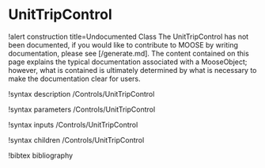 <!-- MOOSE Documentation Stub: Remove this when content is added. -->

# UnitTripControl

!alert construction title=Undocumented Class
The UnitTripControl has not been documented, if you would like to contribute to MOOSE by
writing documentation, please see [/generate.md]. The content contained on this page explains
the typical documentation associated with a MooseObject; however, what is contained is ultimately
determined by what is necessary to make the documentation clear for users.

!syntax description /Controls/UnitTripControl

!syntax parameters /Controls/UnitTripControl

!syntax inputs /Controls/UnitTripControl

!syntax children /Controls/UnitTripControl

!bibtex bibliography
